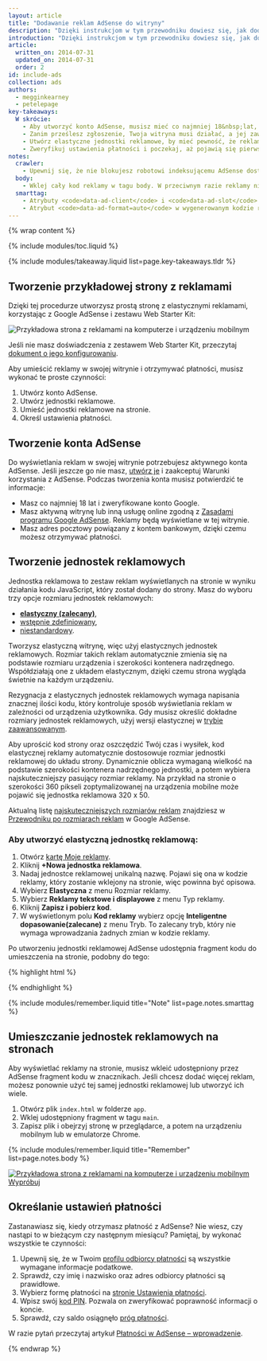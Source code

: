 ```yaml
---
layout: article
title: "Dodawanie reklam AdSense do witryny"
description: "Dzięki instrukcjom w tym przewodniku dowiesz się, jak dodać reklamy do swojej witryny. Utwórz konto AdSense i jednostki reklamowe, umieść te jednostki w witrynie, określ ustawienia płatności i zacznij zarabiać."
introduction: "Dzięki instrukcjom w tym przewodniku dowiesz się, jak dodać reklamy do swojej witryny. Utwórz konto AdSense i jednostki reklamowe, umieść te jednostki w witrynie, określ ustawienia płatności i zacznij zarabiać."
article:
  written_on: 2014-07-31
  updated_on: 2014-07-31
  order: 2
id: include-ads
collection: ads
authors:
  - megginkearney
  - petelepage
key-takeaways:
  W skrócie: 
    - Aby utworzyć konto AdSense, musisz mieć co najmniej 18&nbsp;lat, konto Google i adres pocztowy.
    - Zanim prześlesz zgłoszenie, Twoja witryna musi działać, a jej zawartość nie może naruszać zasad AdSense.
    - Utwórz elastyczne jednostki reklamowe, by mieć pewność, że reklamy będą do nich pasować niezależnie od urządzenia, na którym zobaczy je użytkownik.
    - Zweryfikuj ustawienia płatności i poczekaj, aż pojawią się pierwsze zarobki.
notes:
  crawler:
    - Upewnij się, że nie blokujesz robotowi indeksującemu AdSense dostępu do swojej witryny (przeczytaj <a href="https://support.google.com/adsense/answer/10532">ten artykuł pomocy</a>). 
  body:
    - Wklej cały kod reklamy w tagu body. W przeciwnym razie reklamy nie będą się wyświetlać.
  smarttag:
    - Atrybuty <code>data-ad-client</code> i <code>data-ad-slot</code> są unikalne przy każdej wygenerowanej jednostce reklamowej.
    - Atrybut <code>data-ad-format=auto</code> w wygenerowanym kodzie reklamy umożliwia inteligentne określanie rozmiaru elastycznej jednostki reklamowej.
---
```


{% wrap content %}

{% include modules/toc.liquid %}

{% include modules/takeaway.liquid list=page.key-takeaways.tldr %}

## Tworzenie przykładowej strony z reklamami

Dzięki tej procedurze utworzysz prostą stronę z elastycznymi reklamami, korzystając z Google AdSense i zestawu Web Starter Kit:

<img src="images/ad-ss-600.png" sizes="100vw" 
  srcset="images/ad-ss-1200.png 1200w, 
          images/ad-ss-900.png 900w,
          images/ad-ss-600.png 600w, 
          images/ad-ss-300.png 300w" 
  alt="Przykładowa strona z reklamami na komputerze i urządzeniu mobilnym">

Jeśli nie masz doświadczenia z zestawem Web Starter Kit, przeczytaj [dokument o jego konfigurowaniu]({{site.fundamentals}}/tools/setup/setup_kit.html).

Aby umieścić reklamy w swojej witrynie i otrzymywać płatności, musisz wykonać te proste czynności:

1. Utwórz konto AdSense.
2. Utwórz jednostki reklamowe.
3. Umieść jednostki reklamowe na stronie.
4. Określ ustawienia płatności.

## Tworzenie konta AdSense
Do wyświetlania reklam w swojej witrynie potrzebujesz aktywnego konta AdSense. Jeśli jeszcze go nie masz, [utwórz je](https://www.google.com/adsense/) i zaakceptuj Warunki korzystania z AdSense. Podczas tworzenia konta musisz potwierdzić te informacje:

* Masz co najmniej 18&nbsp;lat i zweryfikowane konto Google.
* Masz aktywną witrynę lub inną usługę online zgodną z
[Zasadami programu Google AdSense](https://support.google.com/adsense/answer/48182). Reklamy będą wyświetlane w tej witrynie.
* Masz adres pocztowy powiązany z kontem bankowym, dzięki czemu możesz otrzymywać płatności.

## Tworzenie jednostek reklamowych

Jednostka reklamowa to zestaw reklam wyświetlanych na stronie w wyniku działania kodu JavaScript, który został dodany do strony. Masz do wyboru trzy opcje rozmiaru jednostek reklamowych:

* **[elastyczny (zalecany)](https://support.google.com/adsense/answer/3213689)**, 
* [wstępnie zdefiniowany](https://support.google.com/adsense/answer/6002621),
* [niestandardowy](https://support.google.com/adsense/answer/3289364).

Tworzysz elastyczną witrynę, więc użyj elastycznych jednostek reklamowych.
Rozmiar takich reklam automatycznie zmienia się na podstawie rozmiaru urządzenia i szerokości kontenera nadrzędnego.
Współdziałają one z układem elastycznym, dzięki czemu strona wygląda świetnie na każdym urządzeniu.

Rezygnacja z elastycznych jednostek reklamowych wymaga napisania znacznej ilości kodu, który kontroluje sposób wyświetlania reklam w zależności od urządzenia użytkownika. Gdy musisz określić dokładne rozmiary jednostek reklamowych, użyj wersji elastycznej w [trybie zaawansowanym]({{site.fundamentals}}/monetization/ads/customize-ads.html#what-if-responsive-sizing-isnt-enough).

Aby uprościć kod strony oraz oszczędzić Twój czas i wysiłek, kod elastycznej reklamy automatycznie dostosowuje rozmiar jednostki reklamowej do układu strony. 
Dynamicznie oblicza wymaganą wielkość na podstawie szerokości kontenera nadrzędnego jednostki, a potem wybiera najskuteczniejszy pasujący rozmiar reklamy.
Na przykład na stronie o szerokości 360&nbsp;pikseli zoptymalizowanej na urządzenia mobilne może pojawić się jednostka reklamowa 320 x 50.

Aktualną listę [najskuteczniejszych rozmiarów reklam](https://support.google.com/adsense/answer/6002621#top) znajdziesz w [Przewodniku po rozmiarach reklam](https://support.google.com/adsense/answer/6002621#top) w Google AdSense.

### Aby utworzyć elastyczną jednostkę reklamową:

1. Otwórz [kartę Moje reklamy](https://www.google.com/adsense/app#myads-springboard).
2. Kliknij <strong>+Nowa jednostka reklamowa</strong>.
3. Nadaj jednostce reklamowej unikalną nazwę. Pojawi się ona w kodzie reklamy, który zostanie wklejony na stronie, więc powinna być opisowa.
4. Wybierz <strong>Elastyczna</strong> z menu Rozmiar reklamy.
5. Wybierz <strong>Reklamy tekstowe i displayowe</strong> z menu Typ reklamy.
6. Kliknij <strong>Zapisz i pobierz kod</strong>.
7. W wyświetlonym polu <strong>Kod reklamy</strong> wybierz opcję <strong>Inteligentne dopasowanie(zalecane)</strong> z menu Tryb. 
To zalecany tryb, który nie wymaga wprowadzania żadnych zmian w kodzie reklamy.

Po utworzeniu jednostki reklamowej AdSense udostępnia fragment kodu do umieszczenia na stronie, podobny do tego:

{% highlight html %}
<script async src="//pagead2.googlesyndication.com/pagead/js/adsbygoogle.js"></script>
<!-- Top ad in web starter kit sample -->
<ins class="adsbygoogle"
  style="display:block"
  data-ad-client="XX-XXX-XXXXXXXXXXXXXXXX"
  data-ad-slot="XXXXXXXXXX"
  data-ad-format="auto"></ins>
<script>
  (adsbygoogle = window.adsbygoogle || []).push({});
</script>
{% endhighlight %}

{% include modules/remember.liquid title="Note" list=page.notes.smarttag %}

## Umieszczanie jednostek reklamowych na stronach

Aby wyświetlać reklamy na stronie, musisz wkleić udostępniony przez AdSense fragment kodu w znacznikach. Jeśli chcesz dodać więcej reklam, możesz ponownie użyć tej samej jednostki reklamowej lub utworzyć ich wiele.

1. Otwórz plik `index.html` w folderze `app`.
2. Wklej udostępniony fragment w tagu `main`.
3. Zapisz plik i obejrzyj stronę w przeglądarce, a potem na urządzeniu mobilnym lub w emulatorze Chrome.

{% include modules/remember.liquid title="Remember" list=page.notes.body %}

<div>
  <a href="/web/fundamentals/resources/samples/monetization/ads/">
    <img src="images/ad-ss-600.png" sizes="100vw" 
      srcset="images/ad-ss-1200.png 1200w, 
              images/ad-ss-900.png 900w,
              images/ad-ss-600.png 600w, 
              images/ad-ss-300.png 300w" 
      alt="Przykładowa strona z reklamami na komputerze i urządzeniu mobilnym">
    <br>
    Wypróbuj
  </a>
</div>

## Określanie ustawień płatności

Zastanawiasz się, kiedy otrzymasz płatność z AdSense? Nie wiesz, czy nastąpi to w bieżącym czy następnym miesiącu? Pamiętaj, by wykonać wszystkie te czynności:

1. Upewnij się, że w Twoim [profilu odbiorcy płatności](https://www.google.com/adsense/app#payments3/h=BILLING_PROFILE) są wszystkie wymagane informacje podatkowe. 
2. Sprawdź, czy imię i nazwisko oraz adres odbiorcy płatności są prawidłowe.
3. Wybierz formę płatności na [stronie Ustawienia płatności](https://www.google.com/adsense/app#payments3/h=ACCOUNT_SETTINGS).
4. Wpisz swój [kod PIN](https://support.google.com/adsense/answer/157667). Pozwala on zweryfikować poprawność informacji o koncie.
5. Sprawdź, czy saldo osiągnęło [próg płatności](https://support.google.com/adsense/answer/1709871). 

W razie pytań przeczytaj artykuł [Płatności w AdSense &ndash; wprowadzenie](https://support.google.com/adsense/answer/1709858).

{% endwrap %}

